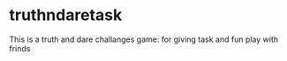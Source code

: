 # truthndaretask
This is a truth and dare challanges game: for giving task and fun play with frinds
